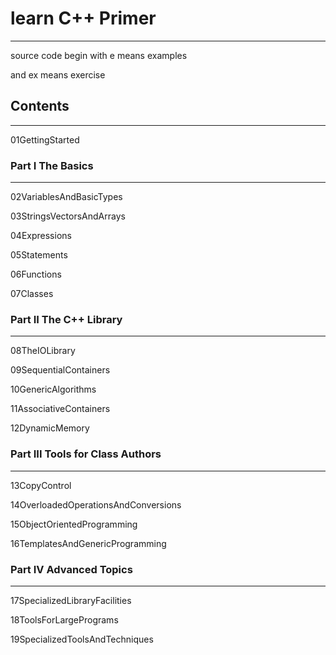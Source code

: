 # learn C++ Primer

---

source code begin with e means examples

and ex means exercise

## Contents

---

01GettingStarted

### Part I The Basics

---

02VariablesAndBasicTypes

03StringsVectorsAndArrays

04Expressions

05Statements

06Functions

07Classes

### Part II The C++ Library

---

08TheIOLibrary

09SequentialContainers

10GenericAlgorithms

11AssociativeContainers

12DynamicMemory

### Part III Tools for Class Authors

---

13CopyControl

14OverloadedOperationsAndConversions

15ObjectOrientedProgramming

16TemplatesAndGenericProgramming

### Part IV Advanced Topics

---

17SpecializedLibraryFacilities

18ToolsForLargePrograms

19SpecializedToolsAndTechniques
